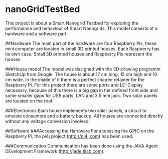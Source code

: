 # nanoGridTestBed
This project is about a Smart Nanogrid Testbed for exploring the performance and behaviour of Smart Nanogrids. 
This model consists of a hardware and a software part. 

##Hardware
The main part of the hardware are four Raspberry Pis, these mini computer are located in small 3D printed houses. 
Each Raspberry has its own case.
Small 3D printed houses and Raspberry Pis represent the houses. 

###House model
The model was designed with the 3D-drawing programm SketchUp from Google. 
The house is about 17 cm long, 15 cm high and 10 cm wide. In the inside of it there is a perfect shaped retainer for the Raspberry Pi. 
For this project there are some ports and LC-Display necessary, because of this there is a big gap in the defined front side and some smaller gaps for USB ports, LAN and 3.5 mm jack.
Two solar panels are located on the roof.  

###Electronics
Each house implements two solar panels, a circuit to emulate consumers and a battery backup. All houses are connected directly without any voltage conversion involved.

##Software
###Accessing the Hardware
For accessing the GPIO on the Raspberry Pi, the pi4j project (http://pi4j.com) has been used. 

###Communication
Communication has been done using the JAVA Agent DEvelopment Framework (http://jade.tilab.com).




